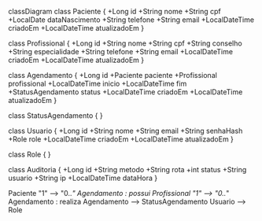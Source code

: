 classDiagram
  class Paciente {
    +Long id
    +String nome
    +String cpf
    +LocalDate dataNascimento
    +String telefone
    +String email
    +LocalDateTime criadoEm
    +LocalDateTime atualizadoEm
  }

  class Profissional {
    +Long id
    +String nome
    +String cpf
    +String conselho
    +String especialidade
    +String telefone
    +String email
    +LocalDateTime criadoEm
    +LocalDateTime atualizadoEm
  }

  class Agendamento {
    +Long id
    +Paciente paciente
    +Profissional profissional
    +LocalDateTime inicio
    +LocalDateTime fim
    +StatusAgendamento status
    +LocalDateTime criadoEm
    +LocalDateTime atualizadoEm
  }

  class StatusAgendamento {
  }

  class Usuario {
    +Long id
    +String nome
    +String email
    +String senhaHash
    +Role role
    +LocalDateTime criadoEm
    +LocalDateTime atualizadoEm
  }

  class Role {
  }

  class Auditoria {
    +Long id
    +String metodo
    +String rota
    +int status
    +String usuario
    +String ip
    +LocalDateTime dataHora
  }

  Paciente "1" --> "0..*" Agendamento : possui
  Profissional "1" --> "0..*" Agendamento : realiza
  Agendamento --> StatusAgendamento
  Usuario --> Role
